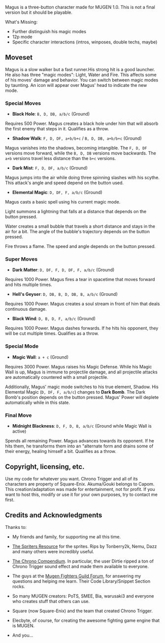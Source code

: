 Magus is a three-button character made for MUGEN 1.0.
This is not a final version but it should be playable.

What's Missing:

- Further distinguish his magic modes
- 12p mode
- Specific character interactions (intros, winposes, double techs, maybe)


## Moveset

Magus is a slow walker but a fast runner.His strong hit 
is a good launcher. He also has three "magic modes": 
Light, Water and Fire. This affects some of his moves' damage and behavior. 
You can switch between magic modes by taunting. An icon will appear 
over Magus' head to indicate the new mode.

### Special Moves

- **Black Hole**: `B, D, DB, a/b/c` (Ground)

Requires 500 Power. Magus creates a black hole under him that will absorb 
the first enemy that steps in it. Qualifies as a throw.

- **Shadow Walk**: `F, D, DF, a+b/b+c` / `B, D, DB, a+b/b+c` (Ground)

Magus vanishes into the shadows, becoming intangible. The `F, D, DF` versions 
move forward, while the `B, D, DB` versions move backwards. The `a+b` versions 
travel less distance than the `b+c` versions.

- **Dark Mist**: `F, D, DF, a/b/c` (Ground)

Magus jumps into the air while doing three spinning slashes with his scythe.
This attack's angle and speed depend on the button used.

- **Elemental Magic**: `D, DF, F, a/b/c` (Ground)

Magus casts a basic spell using his current magic mode. 

Light summons a lightning that falls at a distance that depends on 
the button pressed.

Water creates a small bubble that travels a short distance and stays 
in the air for a bit. The angle of the bubble's trajectory depends on 
the button pressed.

Fire throws a flame. The speed and angle depends on the button pressed. 

### Super Moves

- **Dark Matter**: `D, DF, F, D, DF, F, a/b/c` (Ground)

Requires 1000 Power. Magus fires a tear in spacetime that moves forward and hits
multiple times.

- **Hell's Geyser**: `D, DB, B, D, DB, B, a/b/c` (Ground)

Requires 1000 Power. Magus creates a soul stream in front of him that deals 
continuous damage.

- **Black Wind**: `D, B, D, F, a/b/c` (Ground)

Requires 1000 Power. Magus dashes forwards. If he hits his opponent, they will 
be cut multiple times. Qualifies as a throw.

### Special Mode

- **Magic Wall**: `a + c` (Ground)

Requires 3000 Power. Magus raises his Magic Defense. While his Magic Wall is up,
Magus is immune to projectile damage, and all projectile attacks are 
automatically countered with a small projectile.

Additionally, Magus' magic mode switches to his true element, Shadow. 
His Elemental Magic (`D, DF, F, a/b/c`) changes to **Dark Bomb**. 
The Dark Bomb's position depends on the button pressed. Magus' Power will 
deplete automatically while in this state.

### Final Move

- **Midnight Blackness**: `D, F, D, B, a/b/c` (Ground while Magic Wall is 
active)

Spends all remaining Power. Magus advances towards its opponent. If he hits 
them, he transforms them into an "alternate form and drains some of their 
energy, healing himself a bit. Qualifies as a throw.

## Copyright, licensing, etc.

Use my code for whatever you want. Chrono Trigger and all of its characters are 
property of Square-Enix. Akuma/Gouki belongs to Capom. This creation/adaptation 
was made for entertainment, not for profit. If you want to host this, modify or 
use it for your own purposes, try to contact me first.

## Credits and Acknowledgments 

Thanks to:

- My friends and family, for supporting me all this time.

- [The Spriters Resource](http://www.spriters-resource.com) for the sprites. 
  Rips by Tonberry2k, Nemu, Dazz and many others were incredibly useful.

- [The Chrono Compendium](http://chronocompendium.com). In particular, the user 
  Dirtie ripped a ton of Chrono Trigger sound effect and made them available to 
  everyone.

- The guys at the [Mugen Fighters Guild Forum](http://mugenguild.com/forumx/index.php),
  for answering my questions and helping me learn. Their Code Library/Snippet 
  Section rocks.

- So many MUGEN creators: PoTS, SMEE, Bia, warusaki3 and everyone who creates 
  stuff that others can use.

- Square (now Square-Enix) and the team that created Chrono Trigger.

- Elecbyte, of course, for creating the awesome fighting game engine that is 
  MUGEN.

- And you...
